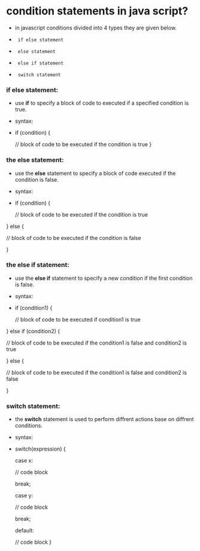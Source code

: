 # condition statements in java script?
- in javascript conditions divided into 4 types they are given below.
-      if else statement
-      else statement
-      else if statement
-      switch statement

### if else statement:
- use **if** to specify a block of code to executed if a specified condition is true.
- syntax:
- if (condition) {

  //  block of code to be executed if the condition
   is true
}

### the else statement:
- use the **else** statement to specify a block of code executed if the condition is false.
- syntax:
- if (condition) {

  //  block of code to be executed if the condition
   is true

} else {

  //  block of code to be executed if the condition is false

}

### the else if statement:
- use the **else if** statement to specify a new condition if the first condition is false.
- syntax:
- if (condition1) {

  //  block of code to be executed if condition1 is true

} else if (condition2) {

  //  block of code to be executed if the condition1 is false and condition2 is true

} else {

  //  block of code to be executed if the condition1 is false and condition2 is false

}

### switch statement:
-  the **switch** statement is used to perform diffrent actions base on diffrent conditions.
- syntax:
- switch(expression) {

  case x:

    // code block

    break;

  case y:

    // code block

    break;

  default:
  
    // code block
}


